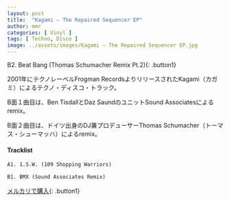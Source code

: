 ```yaml
---
layout: post
title:  "Kagami – The Repaired Sequencer EP"
author: mmr
categories: [ Vinyl ]
tags: [ Techno, Disco ]
image: ../assets/images/Kagami – The Repaired Sequencer EP.jpg
---
```


B2. Beat Bang (Thomas Schumacher Remix Pt.2){: .button1}

2001年にテクノレーベルFrogman RecordsよりリリースされたKagami（カガミ）によるテクノ・ディスコ・トラック。

B面１曲目は、Ben TisdallとDaz SaundのユニットSound Associatesによるremix。

B面２曲目は、ドイツ出身のDJ兼プロデューサーThomas Schumacher（トーマス・シューマッハ）によるremix。

#### Tracklist
```md
A1. 1.S.W. (109 Shopping Warriors)

B1. BMX (Sound Associates Remix)
```

[メルカリで購入](https://jp.mercari.com/item/m77157414026){: .button1}

